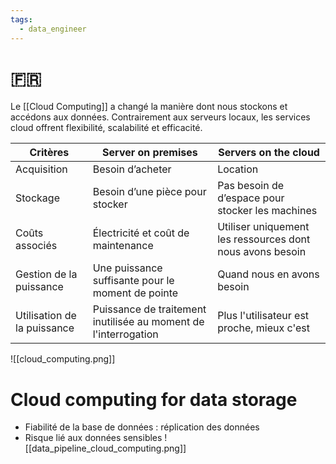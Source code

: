 ```yaml
---
tags:
  - data_engineer
---
```

# 🇫🇷
Le [[Cloud Computing]] a changé la manière dont nous stockons et accédons aux données. Contrairement aux serveurs locaux, les services cloud offrent flexibilité, scalabilité et efficacité.

| Critères                                               | Server on premises                                 | Servers on the cloud                                |
|--------------------------------------------------------|----------------------------------------------------|-----------------------------------------------------|
| Acquisition                                            | Besoin d’acheter                                   | Location                                            |
| Stockage                                               | Besoin d’une pièce pour stocker                    | Pas besoin de d’espace pour stocker les machines    |
| Coûts associés                                         | Électricité et coût de maintenance                 | Utiliser uniquement les ressources dont nous avons besoin |
| Gestion de la puissance                                | Une puissance suffisante pour le moment de pointe  | Quand nous en avons besoin                          |
| Utilisation de la puissance                            | Puissance de traitement inutilisée au moment de l'interrogation | Plus l'utilisateur est proche, mieux c'est       |

![[cloud_computing.png]]
# Cloud computing for data storage

- Fiabilité de la base de données : réplication des données
- Risque lié aux données sensibles
![[data_pipeline_cloud_computing.png]]